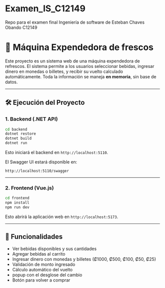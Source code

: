 # Examen_IS_C12149
Repo para el examen final Ingeniería de software de Esteban Chaves Obando C12149

# 🥤 Máquina Expendedora de frescos

Este proyecto es un sistema web de una máquina expendedora de refrescos. El sistema permite a los usuarios seleccionar bebidas, ingresar dinero en monedas o billetes, y recibir su vuelto calculado automáticamente. Toda la información se maneja **en memoria**, sin base de datos.

---

## 🛠️ Ejecución del Proyecto

### 1. Backend (.NET API)

```bash
cd backend
dotnet restore
dotnet build
dotnet run
```

Esto iniciará el backend en `http://localhost:5110`.

El Swagger UI estará disponible en:
```
http://localhost:5110/swagger
```

---

### 2. Frontend (Vue.js)

```bash
cd frontend
npm install
npm run dev
```

Esto abrirá la aplicación web en `http://localhost:5173`.

---

## 🧪 Funcionalidades

- Ver bebidas disponibles y sus cantidades
- Agregar bebidas al carrito
- Ingresar dinero con monedas y billetes (₡1000, ₡500, ₡100, ₡50, ₡25)
- Validación de monto ingresado
- Cálculo automático del vuelto
- popup con el desglose del cambio
- Botón para volver a comprar


